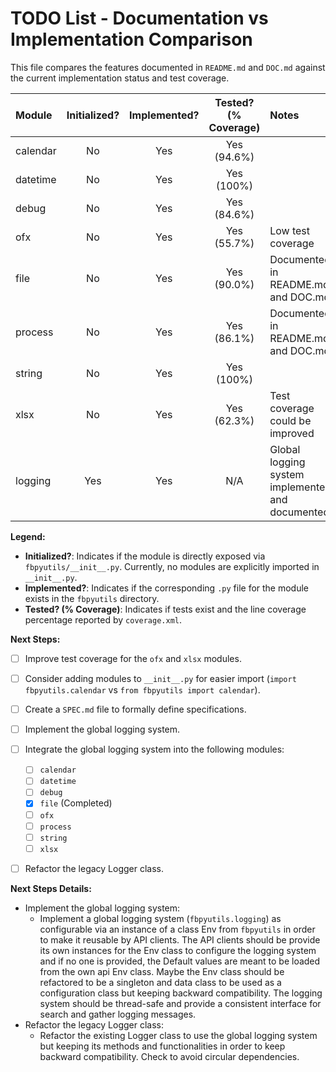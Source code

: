 # TODO List - Documentation vs Implementation Comparison

This file compares the features documented in `README.md` and `DOC.md` against the current implementation status and test coverage.

| Module     | Initialized? | Implemented? | Tested? (% Coverage) | Notes                                            |
| :--------- | :----------: | :----------: | :------------------: | :----------------------------------------------- |
| calendar   | No           | Yes          | Yes (94.6%)          |                                                  |
| datetime   | No           | Yes          | Yes (100%)           |                                                  |
| debug      | No           | Yes          | Yes (84.6%)          |                                                  |
| ofx        | No           | Yes          | Yes (55.7%)          | Low test coverage                                |
| file       | No           | Yes          | Yes (90.0%)          | Documented in README.md and DOC.md               |
| process    | No           | Yes          | Yes (86.1%)          | Documented in README.md and DOC.md               |
| string     | No           | Yes          | Yes (100%)           |                                                  |
| xlsx       | No           | Yes          | Yes (62.3%)          | Test coverage could be improved                  |
| logging    | Yes          | Yes          | N/A                  | Global logging system implemented and documented |

**Legend:**

*   **Initialized?**: Indicates if the module is directly exposed via `fbpyutils/__init__.py`. Currently, no modules are explicitly imported in `__init__.py`.
*   **Implemented?**: Indicates if the corresponding `.py` file for the module exists in the `fbpyutils` directory.
*   **Tested? (% Coverage)**: Indicates if tests exist and the line coverage percentage reported by `coverage.xml`.

**Next Steps:**

*   [ ] Improve test coverage for the `ofx` and `xlsx` modules.
*   [ ] Consider adding modules to `__init__.py` for easier import (`import fbpyutils.calendar` vs `from fbpyutils import calendar`).
*   [ ] Create a `SPEC.md` file to formally define specifications.
*   [ ] Implement the global logging system.
*   [ ] Integrate the global logging system into the following modules:
    *   [ ] `calendar`
    *   [ ] `datetime`
    *   [ ] `debug`
    *   [X] `file` (Completed)
    *   [ ] `ofx`
    *   [ ] `process`
    *   [ ] `string`
    *   [ ] `xlsx`
*   [ ] Refactor the legacy Logger class.


**Next Steps Details:**

*   Implement the global logging system:
    *  Implement a global logging system (`fbpyutils.logging`) as configurable via an instance of a class Env from `fbpyutils` in order to make it reusable by API clients. The API clients should be provide its own instances for the Env class to configure the logging system and if no one is provided, the Default values are meant to be loaded from the own api Env class. Maybe the Env class should be refactored to be a singleton and data class to be used as a configuration class but keeping backward compatibility. The logging system should be thread-safe and provide a consistent interface for search and gather logging messages.
*   Refactor the legacy Logger class:
    *  Refactor the existing Logger class to use the global logging system but keeping its methods and functionalities in order to keep backward compatibility. Check to avoid circular dependencies.
